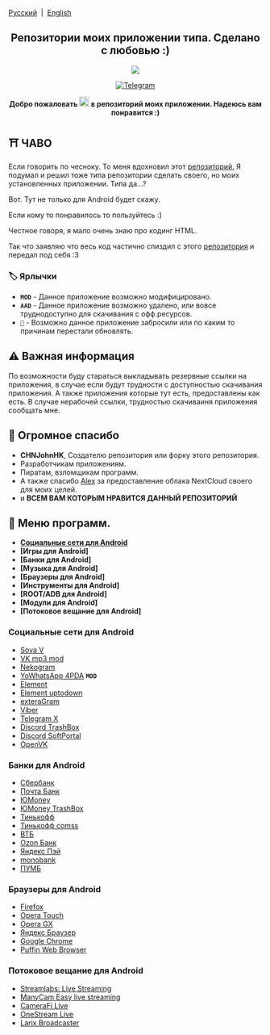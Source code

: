 <div align="left">
<a href="/README.md">Русский</a> &nbsp;|&nbsp;
<a href="/README_EN.md">English</a> 
</div>

<h2 align="center">Репозитории моих приложении типа. Сделано с любовью :)</h2>
<p align="center">
  <img src="https://i.ibb.co/Jvw1R0D/anm8094.jpg">
</p>
<p align="center">
  <a href="https://t.me/colaytbio">
    <img src="https://img.shields.io/badge/dynamic/json?style=for-the-badge&colorA=DAE9FC&colorB=056DE8&label=about me TG&logo=telegram&query=%24.data.totalSubs&url=https%3A%2F%2Fapi.spencerwoo.com%2Fsubstats%2F%3Fsource%3Dtelegram%26queryKey%3Dcolaytbio" alt="Telegram">
  </a>
<p align="center"><b>Добро пожаловать  <img src="https://raw.githubusercontent.com/Tarikul-Islam-Anik/Animated-Fluent-Emojis/master/Emojis/Travel%20and%20places/Glowing%20Star.png" alt="Glowing Star" width="20" height="20"/>  в репозиторий моих приложении. Надеюсь вам понравится :)</b></p>

## ⛩️ ЧАВО
Если говорить по чесноку. То меня вдохновил этот [репозиторий.](https://github.com/CHNJohnHK/Material-You-App-Repository) Я подумал и решил тоже типа репозитории сделать своего, но моих установленных приложении. Типа да...? 

Вот. Тут не только для Android будет скажу.

Если кому то понравилось то пользуйтесь :)

Честное говоря, я мало очень знаю про кодинг HTML. 

Так что заявляю что весь код частично спиздил с этого [репозитория](https://github.com/CHNJohnHK/Material-You-App-Repository) и передал под себя :3

### 🏷️ Ярлычки

- **`MOD`** - Данное приложение возможно модифицировано.
- **`AAD`** - Данное приложение возможно удалено, или вовсе труднодоступно для скачивания с офф.ресурсов.
- **`👻`** - Возможно данное приложение забросили или по каким то причинам перестали обновлять.

## ⚠️ Важная информация
По возможности буду стараться выкладывать резервные ссылки на приложения, в случае если будут трудности с доступностью скачивания приложения. А также приложения которые тут есть, предоставлены как есть.
В случае нерабочей ссылки, трудностью скачиваиня приложения сообщать мне.

## 💖 Огромное спасибо
- **CHNJohnHK**, Создателю репозитория или форку этого репозитория.
- Разработчикам приложениям.
- Пиратам, взломщикам программ.
- А также спасибо [Alex](https://t.me/dw24th) за предоставление облака NextCloud своего для моих целей. 
- и **ВСЕМ ВАМ КОТОРЫМ НРАВИТСЯ ДАННЫЙ РЕПОЗИТОРИЙ**

## 📜 Меню программ.

- **[Социальные сети для Android](#%D1%81%D0%BE%D1%86%D0%B8%D0%B0%D0%BB%D1%8C%D0%BD%D1%8B%D0%B5-%D1%81%D0%B5%D1%82%D0%B8-%D0%B4%D0%BB%D1%8F-android)**
- **[Игры для Android]**
- **[Банки для Android]**
- **[Музыка для Android]**
- **[Браузеры для Android]**
- **[Инструменты для Android]**
- **[ROOT/ADB для Android]**
- **[Модули для Android]**
- **[Потоковое вещание для Android]**

### Социальные сети для Android
- [Sova V](https://t.me/sovaV)
- [VK mp3 mod](https://github.com/egormetlitsky/vkmp3mod-builds/releases)
- [Nekogram](https://nekogram.app/)
- [YoWhatsApp 4PDA](https://4pda.to/forum/index.php?showtopic=186375&st=36240#entry94009972) **`MOD`**
- [Element](https://element.io/)
- [Element uptodown](https://element.ru.uptodown.com/android)
- [exteraGram](https://exteragram.app/)
- [Viber](https://www.viber.com/)
- [Telegram X](https://trashbox.ru/link/telegram-x-android?ysclid=lvny46r6ca322875406)
- [Discord TrashBox](https://trashbox.ru/link/discord-android?ysclid=lvny7h3b7t500013104)
- [Discord SoftPortal](https://www.softportal.com/software-44153-discord.html?ysclid=lvny8yh3gp614333423)
- [OpenVK](https://f-droid.org/packages/uk.openvk.android.legacy/)

### Банки для Android
- [Сбербанк](https://apps.sber.ru/apps/sberbank-online/)
- [Почта Банк](https://pochta-bank.softonic.ru/android)
- [ЮMoney](https://promo.yoomoney.ru/app)
- [ЮMoney TrashBox](https://trashbox.ru/link/yoomoney-android)
- [Тинькофф](https://www.tinkoff.ru/apps/)
- [Тинькофф comss](https://www.comss.ru/page.php?id=10438)
- [ВТБ](https://www.vtb.ru/personal/online-servisy/vtb-online-android/)
- [Ozon Банк](https://trashbox.ru/topics/168347/ozon-bank-17.15.0)
- [Яндекс Пэй](https://trashbox.ru/link/yandex-pay-android)
- [monobank](https://monobank.ru.uptodown.com/android)
- [ПУМБ](https://pumb-online.softonic.ru/android)

### Браузеры для Android
- [Firefox](https://trashbox.ru/link/firefox-android)
- [Opera Touch](https://www.opera.com/ru/mobile/touch)
- [Opera GX](https://www.opera.com/ru/gx)
- [Яндекс Браузер](https://trashbox.ru/link/yandex-browser-android)
- [Google Chrome](https://trashbox.ru/link/chrome-android)
- [Puffin Web Browser](https://trashbox.ru/link/puffin-web-browser-android)

### Потоковое вещание для Android
- [Streamlabs: Live Streaming](https://apkpure.com/ru/streamlabs-live-streaming/com.streamlabs?ysclid=lvo0jxezxf833010502)
- [ManyCam Easy live streaming](https://apkpure.net/ru/manycam-easy-live-streaming/com.visicommedia.manycam)
- [CameraFi Live](https://trashbox.ru/link/camerafi-live-android?ysclid=lvo0ob3ggp249079297)
- [OneStream Live](https://apkpure.net/ru/onestream-live/com.onestream.live?ysclid=lvo0rkt1c4388334030)
- [Larix Broadcaster](https://apkpure.net/ru/larix-broadcaster/com.wmspanel.larix_broadcaster?ysclid=lvo0uymxhp360051758)
